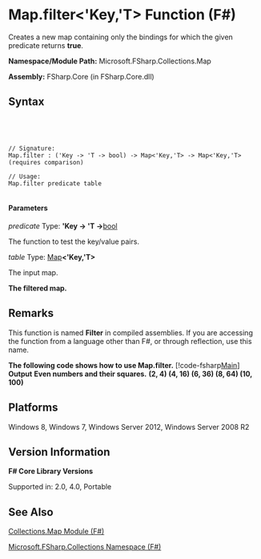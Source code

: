# Map.filter<'Key,'T> Function (F#)

Creates a new map containing only the bindings for which the given predicate returns **true**.

**Namespace/Module Path:** Microsoft.FSharp.Collections.Map

**Assembly:** FSharp.Core (in FSharp.Core.dll)


## Syntax



```




// Signature:
Map.filter : ('Key -> 'T -> bool) -> Map<'Key,'T> -> Map<'Key,'T> (requires comparison)

// Usage:
Map.filter predicate table


```





#### Parameters
*predicate*
Type: **'Key -&gt; 'T -&gt;**[bool](http://msdn.microsoft.com/en-us/library/89c0cf9c-49ce-4207-a3be-555851a67dd5)


The function to test the key/value pairs.


*table*
Type: [Map](http://msdn.microsoft.com/en-us/library/975316ea-55e3-4987-9994-90897ad45664)**&lt;'Key,'T&gt;**


The input map.



**The filtered map.**
## Remarks
This function is named **Filter** in compiled assemblies. If you are accessing the function from a language other than F#, or through reflection, use this name.

**The following code shows how to use Map.filter.**
[!code-fsharp[Main](snippets/fsmaps/snippet5.fs)]
**Output**
**Even numbers and their squares.**
**(2, 4) (4, 16) (6, 36) (8, 64) (10, 100)**
## Platforms
Windows 8, Windows 7, Windows Server 2012, Windows Server 2008 R2


## Version Information
**F# Core Library Versions**

Supported in: 2.0, 4.0, Portable




## See Also
[Collections.Map Module &#40;F&#35;&#41;](Collections.Map-Module-%5BFSharp%5D.md)

[Microsoft.FSharp.Collections Namespace &#40;F&#35;&#41;](Microsoft.FSharp.Collections-Namespace-%5BFSharp%5D.md)

